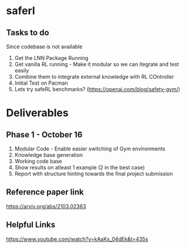 # saferl

## Tasks to do
Since codebase is not available

1. Get the LNN Package Running
2. Get vanilla RL running - Make it modular so we can itegrate and test easily
3. Combine them to integrate external knowledge with RL COntroller
4. Initial Test on Pacman
5. Lets try safeRL benchmarks? (https://openai.com/blog/safety-gym/)


# Deliverables

## Phase 1 - October 16

1. Modular Code - Enable easier switching of Gym environments
2. Knowledge base generation
3. Working code base
4. Show results on atleast 1 example (2 in the best case)
5. Report with structure hinting towards the final project submission
   
## Reference paper link
https://arxiv.org/abs/2103.02363

## Helpful Links
https://www.youtube.com/watch?v=kAaKs_04dEk&t=435s